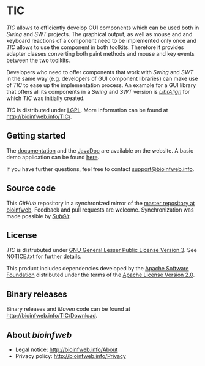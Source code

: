 # TIC

*TIC* allows to efficiently develop GUI components which can be used both in *Swing* and *SWT* projects. The graphical output, as well as mouse and and keyboard reactions of a component need to be implemented only once and *TIC* allows to use the component in both toolkits. Therefore it provides adapter classes converting both paint methods and mouse and key events between the two toolkits.

Developers who need to offer components that work with *Swing* and *SWT* in the same way (e.g. developers of GUI component libraries) can make use of *TIC* to ease up the implementation process. An example for a GUI library that offers all its components in a *Swing* and *SWT* version is [*LibrAlign*](https://github.com/bioinfweb/LibrAlign) for which *TIC* was initially created.

*TIC* is distributed under [LGPL](http://bioinfweb.info/TIC/License). More information can be found at http://bioinfweb.info/TIC/.

## Getting started

The [documentation](http://bioinfweb.info/TIC/Documentation) and the [JavaDoc](http://bioinfweb.info/TIC/Documentation/API/Latest/) are available on the website. A basic demo application can be found [here](https://github.com/bioinfweb/TIC/tree/master/demo/info.bioinfweb.tic.demo.simplecomponent/src/info/bioinfweb/tic/demo/simplecomponent).

If you have further questions, feel free to contact support@bioinfweb.info.

## Source code

This *GitHub* repository in a synchronized mirror of the [master repository at bioinfweb](http://bioinfweb.info/Code/sventon/repos/TIC/list/). Feedback and pull requests are welcome. Synchronization was made possible by [*SubGit*](https://subgit.com/).

## License

*TIC* is distrubuted under [GNU General Lesser Public License Version 3](http://bioinfweb.info/TIC/License). See [NOTICE.txt](https://github.com/bioinfweb/TIC/blob/master/main/info.bioinfweb.tic.core/src/NOTICE.txt) for further details.

This product includes dependencies developed by the [Apache Software Foundation](http://www.apache.org/) distributed under the terms of the [Apache License Version 2.0](https://github.com/bioinfweb/TIC/blob/master/main/info.bioinfweb.tic.core/src/APACHE-LICENSE.txt).

## Binary releases

Binary releases and *Maven* code can be found at http://bioinfweb.info/TIC/Download.

## About *bioinfweb*

* Legal notice: http://bioinfweb.info/About
* Privacy policy: http://bioinfweb.info/Privacy